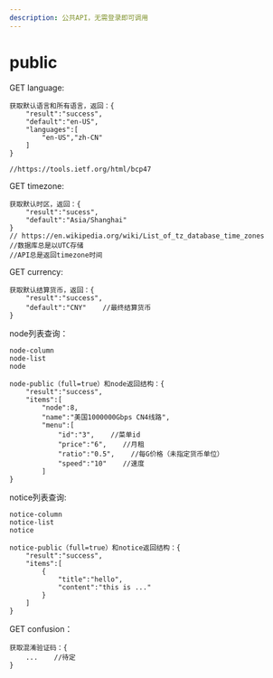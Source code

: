 ```yaml
---
description: 公共API，无需登录即可调用
---
```


# public

GET language:

```text
获取默认语言和所有语言，返回：{
    "result":"success",
    "default":"en-US",
    "languages":[
        "en-US","zh-CN"
    ]
}

//https://tools.ietf.org/html/bcp47
```

GET timezone:

```text
获取默认时区，返回：{
    "result":"sucess",
    "default":"Asia/Shanghai"
}
// https://en.wikipedia.org/wiki/List_of_tz_database_time_zones
//数据库总是以UTC存储
//API总是返回timezone时间
```

GET currency:

```text
获取默认结算货币，返回：{
    "result":"success",
    "default":"CNY"    //最终结算货币
}
```

node列表查询：

```text
node-column
node-list
node

node-public（full=true）和node返回结构：{
    "result":"success",
    "items":[
        "node":8,
        "name":"美国1000000Gbps CN4线路",
        "menu":[
            "id":"3",    //菜单id
            "price":"6",    //月租
            "ratio":"0.5",    //每G价格（未指定货币单位）
            "speed":"10"    //速度
        ]
}
```

notice列表查询:

```text
notice-column
notice-list
notice

notice-public（full=true）和notice返回结构：{
    "result":"success",
    "items":[
        {
            "title":"hello",
            "content":"this is ..."
        }
    ]
}
```

GET confusion：

```text
获取混淆验证码：{
    ...    //待定
}
```

